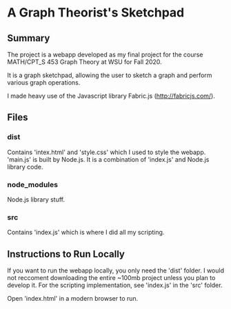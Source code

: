 # A Graph Theorist's Sketchpad

## Summary

The project is a webapp developed as my final project for the course MATH/CPT_S 453 Graph Theory at WSU for Fall 2020.

It is a graph sketchpad, allowing the user to sketch a graph and perform various graph operations.

I made heavy use of the Javascript library Fabric.js (http://fabricjs.com/).

## Files
### dist
Contains 'intex.html' and 'style.css' which I used to style the webapp.\
'main.js' is built by Node.js. It is a combination of 'index.js' and Node.js library code.

### node_modules
Node.js library stuff.

### src
Contains 'index.js' which is where I did all my scripting.

## Instructions to Run Locally
If you want to run the webapp locally, you only need the 'dist' folder. I would not reccoment downloading the entire ~100mb project unless you plan to develop it. For the scripting implementation, see 'index.js' in the 'src' folder.

Open 'index.html' in a modern browser to run.

